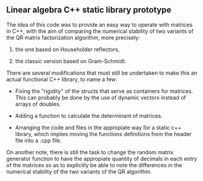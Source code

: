 ## Linear algebra C++ static library prototype

The idea of this code was to provide an easy way to operate with matrices in C++, with the aim of comparing the numerical stability of two variants of the QR matrix factorization algorithm, more precisely:

1. the one based on Householder reflectors,

2. the classic version based on Gram-Schmidt.

There are several modifications that must still be undertaken to make this an actual functional C++ library, to name a few:

- Fixing the "rigidity" of the structs that serve as containers for matrices. This can probably be done by the use of dynamic vectors instead of arrays of doubles.

- Adding a function to calculate the determinant of matrices.

- Arranging the code and files in the appropiate way for a static c++ library, which implies moving the functions definitions from the header file into a .cpp file.

On another note, there is still the task to change the random matrix generator function to have the appropiate quantity of decimals in each entry of the matrices so as to explicitly be able to note the differences in the numerical stability of the two variants of the QR algorithm.
